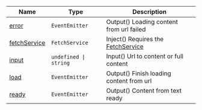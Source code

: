 <section id="main" data-note="AUTO-GENERATED CONTENT, DO NOT EDIT DIRECTLY!">

| Name                                                                                                           | Type                             | Description                                                                        |
| -------------------------------------------------------------------------------------------------------------- | -------------------------------- | ---------------------------------------------------------------------------------- |
| [error](https://nguix-starter.lamnhan.com/content/reference/classes/contentcomponent.html#error)               | <code>EventEmitter<any></code>   | Output() Loading content from url failed                                           |
| [fetchService](https://nguix-starter.lamnhan.com/content/reference/classes/contentcomponent.html#fetchservice) | <code>FetchService</code>        | Inject() Requires the [FetchService](https://ngx-useful.lamnhan.com/service/fetch) |
| [input](https://nguix-starter.lamnhan.com/content/reference/classes/contentcomponent.html#input)               | <code>undefined \| string</code> | Input() Url to content or full content                                             |
| [load](https://nguix-starter.lamnhan.com/content/reference/classes/contentcomponent.html#load)                 | <code>EventEmitter<any></code>   | Output() Finish loading content from url                                           |
| [ready](https://nguix-starter.lamnhan.com/content/reference/classes/contentcomponent.html#ready)               | <code>EventEmitter<void></code>  | Output() Content from text ready                                                   |

</section>
